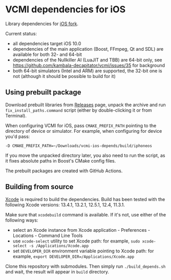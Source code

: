 # VCMI dependencies for iOS

Library dependencies for [iOS fork](https://github.com/kambala-decapitator/vcmi).

Current status:

- all dependencies target iOS 10.0
- dependencies of the main application (Boost, FFmpeg, Qt and SDL) are available for both 32- and 64-bit
- dependencies of the Nullkiller AI (LuaJIT and TBB) are 64-bit only, see https://github.com/kambala-decapitator/vcmi/issues/35 for background
- both 64-bit simulators (Intel and ARM) are supported, the 32-bit one is not (although it should be possible to build for it)

## Using prebuilt package

Download prebuilt libraries from [Releases](https://github.com/kambala-decapitator/vcmi-ios-depends/releases) page, unpack the archive and run `fix_install_paths.command` script (either by double-clicking it or from Terminal).

When configuring VCMI for iOS, pass `CMAKE_PREFIX_PATH` pointing to the directory of device or simulator. For example, when configuring for device you'd pass:

    -D CMAKE_PREFIX_PATH=~/Downloads/vcmi-ios-depends/build/iphoneos

If you move the unpacked directory later, you also need to run the script, as it fixes absolute paths in Boost's CMake config files.

The prebuilt packages are created with GitHub Actions.

## Building from source

[Xcode](https://developer.apple.com/xcode/) is required to build the dependencies. Build has been tested with the following Xcode versions: 13.4.1, 13.2.1, 12.5.1, 12.4, 11.3.1.

Make sure that `xcodebuild` command is available. If it's not, use either of the following ways:

- select an Xcode instance from Xcode application - Preferences - Locations - Command Line Tools
- use `xcode-select` utility to set Xcode path: for example, `sudo xcode-select -s /Applications/Xcode.app`
- set `DEVELOPER_DIR` environment variable pointing to Xcode path: for example, `export DEVELOPER_DIR=/Applications/Xcode.app`

Clone this repository with submodules. Then simply run `./build_depends.sh` and wait, the result will appear in `build` directory.
